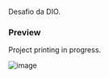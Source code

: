 
Desafio da DIO.

### Preview

Project printing in progress.

![image](https://user-images.githubusercontent.com/36016688/183320800-7f72cee2-b1b1-4250-8ca4-430071d74351.png)


